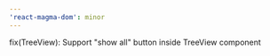 ```yaml
---
'react-magma-dom': minor
---
```


fix(TreeView): Support "show all" button inside TreeView component
